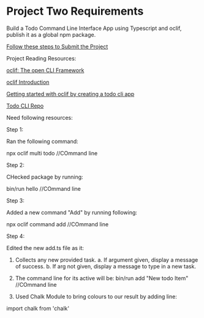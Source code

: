# Project Two Requirements

Build a Todo Command Line Interface App using Typescript and oclif, publish it as a global npm package.

[Follow these steps to Submit the Project](https://github.com/panacloud/bootcamp-2021-proj-sub)

Project Reading Resources:

[oclif: The open CLI Framework](https://oclif.io/)

[oclif Introduction](https://oclif.io/docs/introduction)

[Getting started with oclif by creating a todo cli app](https://medium.com/the-z/getting-started-with-oclif-by-creating-a-todo-cli-app-b3a2649adbcf)

[Todo CLI Repo](https://github.com/dalenguyen/todo-cli)



Need following resources:

Step 1: 

Ran the following command:

npx oclif multi todo   //COmmand line

Step 2:

CHecked package by running:

bin/run hello       //COmmand line

Step 3:

Added a new command "Add" by running following:

npx oclif command add       //COmmand line

Step 4:

Edited the new add.ts file as it:
1. Collects any new provided task.
    a. If argument given, display a message of success.
    b. If arg not given, display a message to type in a new task.

2. The command line for its active will be:
bin/run add "New todo Item"        //COmmand line

3. Used Chalk Module to bring colours to our result by adding line:

import chalk from 'chalk'






